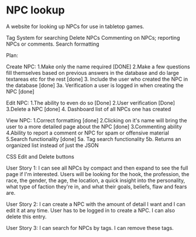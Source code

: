 # NPC lookup

A website for looking up NPCs for use in tabletop games. 

Tag System for searching
Delete NPCs
Commenting on NPCs; reporting NPCs or comments.
Search formatting

Plan: 

Create NPC:
1.Make only the name required [DONE]
2.Make a few questions fill themselves based on previous answers in the database and do large textareas etc for the rest [done]
3. Include the user who created the NPC in the database [done]
3a. Verification a user is logged in when creating the NPC [done]

Edit NPC:
1.The ability to even do so [Done]
2.User verification [Done]
3.Delete a NPC [done]
4. Dashboard list of all NPCs one has created

View NPC:
1.Correct formatting [done]
2.Clicking on it's name will bring the user to a more detailed page about the NPC [done]
3.Commenting ability
4.Ability to report a comment or NPC for spam or offensive material
5.Search functionality [done]
5a. Tag search functionality 
5b. Returns an organized list instead of just the JSON

CSS
Edit and Delete buttons

User Story 1: I can see all NPCs by compact and then expand to see the full page if I'm interested. 
  Users will be looking for the hook, the profession, the race, the gender, the age, the location, a quick insight into the personality, what type of faction they're in, and what their goals, beliefs, flaw and fears are.
  
User Story 2: I can create a NPC with the amount of detail I want and I can edit it at any time. User has to be logged in to create a NPC. I can also delete this entry. 

User Story 3: I can search for NPCs by tags. I can remove these tags.